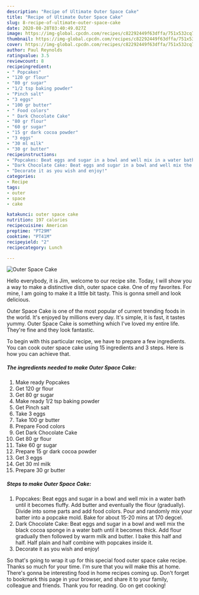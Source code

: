 ```yaml
---
description: "Recipe of Ultimate Outer Space Cake"
title: "Recipe of Ultimate Outer Space Cake"
slug: 8-recipe-of-ultimate-outer-space-cake
date: 2020-08-28T03:40:49.027Z
image: https://img-global.cpcdn.com/recipes/c82292449f63dffa/751x532cq70/outer-space-cake-recipe-main-photo.jpg
thumbnail: https://img-global.cpcdn.com/recipes/c82292449f63dffa/751x532cq70/outer-space-cake-recipe-main-photo.jpg
cover: https://img-global.cpcdn.com/recipes/c82292449f63dffa/751x532cq70/outer-space-cake-recipe-main-photo.jpg
author: Paul Reynolds
ratingvalue: 3.5
reviewcount: 8
recipeingredient:
- " Popcakes"
- "120 gr flour"
- "80 gr sugar"
- "1/2 tsp baking powder"
- "Pinch salt"
- "3 eggs"
- "100 gr butter"
- " Food colors"
- " Dark Chocolate Cake"
- "80 gr flour"
- "60 gr sugar"
- "15 gr dark cocoa powder"
- "3 eggs"
- "30 ml milk"
- "30 gr butter"
recipeinstructions:
- "Popcakes: Beat eggs and sugar in a bowl and well mix in a water bath until it becomes fluffy. Add butter and eventually the flour (gradually). Divide into some parts and add food colors. Pour and randomly mix your batter into a popcake mold. Bake for about 15-20 mins at 170 degcel."
- "Dark Chocolate Cake: Beat eggs and sugar in a bowl and well mix the black cocoa sponge in a water bath until it becomes thick. Add flour gradually then followed by warm milk and butter. I bake this half and half. Half plain and half combine with popcakes inside it."
- "Decorate it as you wish and enjoy!"
categories:
- Recipe
tags:
- outer
- space
- cake

katakunci: outer space cake 
nutrition: 197 calories
recipecuisine: American
preptime: "PT29M"
cooktime: "PT41M"
recipeyield: "2"
recipecategory: Lunch

---
```



![Outer Space Cake](https://img-global.cpcdn.com/recipes/c82292449f63dffa/751x532cq70/outer-space-cake-recipe-main-photo.jpg)

Hello everybody, it is Jim, welcome to our recipe site. Today, I will show you a way to make a distinctive dish, outer space cake. One of my favorites. For mine, I am going to make it a little bit tasty. This is gonna smell and look delicious.



Outer Space Cake is one of the most popular of current trending foods in the world. It's enjoyed by millions every day. It's simple, it is fast, it tastes yummy. Outer Space Cake is something which I've loved my entire life. They're fine and they look fantastic.


To begin with this particular recipe, we have to prepare a few ingredients. You can cook outer space cake using 15 ingredients and 3 steps. Here is how you can achieve that.

<!--inarticleads1-->

##### The ingredients needed to make Outer Space Cake:

1. Make ready  Popcakes
1. Get 120 gr flour
1. Get 80 gr sugar
1. Make ready 1/2 tsp baking powder
1. Get Pinch salt
1. Take 3 eggs
1. Take 100 gr butter
1. Prepare  Food colors
1. Get  Dark Chocolate Cake
1. Get 80 gr flour
1. Take 60 gr sugar
1. Prepare 15 gr dark cocoa powder
1. Get 3 eggs
1. Get 30 ml milk
1. Prepare 30 gr butter




<!--inarticleads2-->

##### Steps to make Outer Space Cake:

1. Popcakes: Beat eggs and sugar in a bowl and well mix in a water bath until it becomes fluffy. Add butter and eventually the flour (gradually). Divide into some parts and add food colors. Pour and randomly mix your batter into a popcake mold. Bake for about 15-20 mins at 170 degcel.
1. Dark Chocolate Cake: Beat eggs and sugar in a bowl and well mix the black cocoa sponge in a water bath until it becomes thick. Add flour gradually then followed by warm milk and butter. I bake this half and half. Half plain and half combine with popcakes inside it.
1. Decorate it as you wish and enjoy!




So that's going to wrap it up for this special food outer space cake recipe. Thanks so much for your time. I'm sure that you will make this at home. There's gonna be interesting food in home recipes coming up. Don't forget to bookmark this page in your browser, and share it to your family, colleague and friends. Thank you for reading. Go on get cooking!
